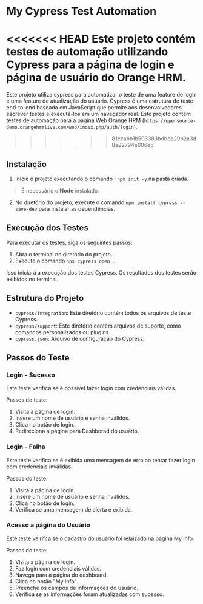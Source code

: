 # **My Cypress Test Automation**

<<<<<<< HEAD
Este projeto contém testes de automação utilizando Cypress para a página de login e página de usuário do Orange HRM.
=======
Este projeto utiliza cypress para automatizar o teste de uma feature de login e uma feature de atualização do usuário. Cypress é uma estrutura de teste end-to-end baseada em JavaScript que permite aos desenvolvedores escrever testes e executá-los em um navegador real. Este projeto contém testes de automação para a página Web Orange HRM (`https://opensource-demo.orangehrmlive.com/web/index.php/auth/login`).
>>>>>>> 81ccabb1b593383bdbcb29b2a3d8e22794e606e5

## Instalação

1. Inicie o projeto executando o comando : `npm init -y` na pasta criada.

> É necessário o **Node** instalado.   
   
2. No diretório do projeto, execute o comando `npm install cypress --save-dev` para instalar as dependências.

## Execução dos Testes

Para executar os testes, siga os seguintes passos:

1. Abra o terminal no diretório do projeto.
2. Execute o comando `npx cypress open `.

Isso iniciará a execução dos testes Cypress. Os resultados dos testes serão exibidos no terminal.

## Estrutura do Projeto

- `cypress/integration`: Este diretório contém todos os arquivos de teste Cypress.
- `cypress/support`: Este diretório contém arquivos de suporte, como comandos personalizados ou plugins.
- `cypress.json`: Arquivo de configuração do Cypress.

## **Passos do Teste**

### Login - Sucesso

Este teste verifica se é possível fazer login com credenciais válidas.

Passos do teste:

1. Visita a página de login.
2. Insere um nome de usuário e senha inválidos.
3. Clica no botão de login.
4. Redireciona a página para Dashborad do usuário.

### Login - Falha

Este teste verifica se é exibida uma mensagem de erro ao tentar fazer login com credenciais inválidas.

Passos do teste:

1. Visita a página de login.
2. Insere um nome de usuário e senha inválidos.
3. Clica no botão de login.
4. Verifica se uma mensagem de alerta é exibida.

### Acesso a página do Usuário

Este teste veirifca se o cadastro do usuário foi relaizado na página My info.  

Passos do teste:

1. Visita a página de login.
2. Faz login com credenciais válidas.
3. Navega para a página do dashboard.
4. Clica no botão "My Info".
5. Preenche os campos de informações do usuário.
6. Verifica se as informações foram atualizadas com sucesso. 
